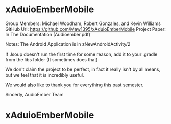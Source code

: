 # xAduioEmberMobile
Group Members: Michael Woodham, Robert Gonzales, and Kevin Williams
GitHub Url: https://github.com/Maw1395/xAduioEmberMobile
Project Paper: In The Documentation (Audioember.pdf)

Notes:
The Android Application is in zNewAndroidActivity/2

If Jsoup doesn't run the first time for some reason, add it to your .gradle from the libs folder (It sometimes does that)

We don't claim the project to be perfect, in fact it really isn't by all means, but we feel that it is incredibly useful. 

We would also like to thank you for everything this past semester.

Sincerly,
		AudioEmber Team 
# xAduioEmberMobile
